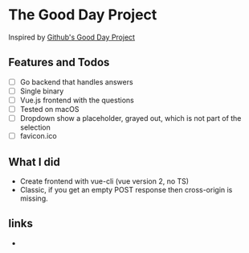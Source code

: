 # The Good Day Project

Inspired by [Github's Good Day Project](https://github.blog/2021-05-25-octoverse-spotlight-good-day-project/)

## Features and Todos

- [ ] Go backend that handles answers
- [ ] Single binary
- [ ] Vue.js frontend with the questions
- [ ] Tested on macOS
- [ ] Dropdown show a placeholder, grayed out, which is not part of the selection
- [ ] favicon.ico

## What I did

- Create frontend with vue-cli (vue version 2, no TS)
- Classic, if you get an empty POST response then cross-origin is missing.

## links

-
